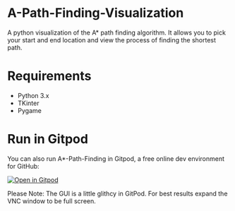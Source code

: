 # A-Path-Finding-Visualization
A python visualization of the A* path finding algorithm. It allows you to pick your start and end location and view the process of finding the shortest path.

# Requirements
- Python 3.x
- TKinter
- Pygame

# Run in Gitpod

You can also run A*-Path-Finding in Gitpod, a free online dev environment for GitHub:



[![Open in Gitpod](https://gitpod.io/button/open-in-gitpod.svg)](https://gitpod.io/#https://github.com/techwithtim/A-Path-Finding-Visualization/blob/master/path_finding.py)

Please Note: The GUI is a little glithcy in GitPod. For best results expand the VNC window to be full screen.

